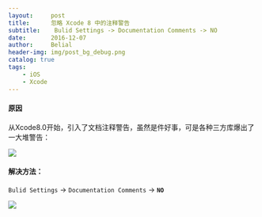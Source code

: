 ```yaml
---
layout:     post
title:      忽略 Xcode 8 中的注释警告
subtitle:    Bulid Settings -> Documentation Comments -> NO
date:       2016-12-07
author:     Belial
header-img: img/post_bg_debug.png
catalog: true
tags:
    - iOS
    - Xcode
---
```


#### 原因

从Xcode8.0开始，引入了文档注释警告，虽然是件好事，可是各种三方库爆出了一大堆警告：


![](http://ww2.sinaimg.cn/large/7853084cgw1fai8d9fu90j20ko0kpk21.jpg)

#### 解决方法：

`Bulid Settings` -> `Documentation Comments` -> **`NO`**

![](http://ww1.sinaimg.cn/large/7853084cgw1fai8e613e5j20kk03cdga.jpg)


